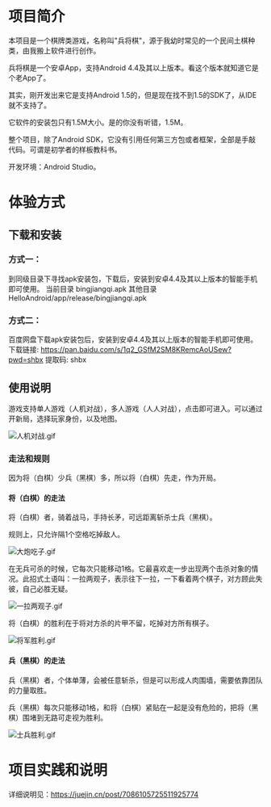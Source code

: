 # 项目简介
本项目是一个棋牌类游戏，名称叫"兵将棋"，源于我幼时常见的一个民间土棋种类，由我搬上软件进行创作。

兵将棋是一个安卓App，支持Android 4.4及其以上版本。看这个版本就知道它是个老App了。

其实，刚开发出来它是支持Android 1.5的，但是现在找不到1.5的SDK了，从IDE就不支持了。

它软件的安装包只有1.5M大小。是的你没有听错，1.5M。

整个项目，除了Android SDK，它没有引用任何第三方包或者框架，全部是手敲代码。可谓是初学者的样板教科书。

开发环境：Android Studio。

# 体验方式
## 下载和安装
### 方式一：
到同级目录下寻找apk安装包，下载后，安装到安卓4.4及其以上版本的智能手机即可使用。
  当前目录 bingjiangqi.apk
  其他目录 HelloAndroid/app/release/bingjiangqi.apk
  
### 方式二：
百度网盘下载apk安装包后，安装到安卓4.4及其以上版本的智能手机即可使用。
下载链接: https://pan.baidu.com/s/1q2_GSfM2SM8KRemcAoUSew?pwd=shbx 提取码: shbx

## 使用说明

游戏支持单人游戏（人机对战），多人游戏（人人对战），点击即可进入。可以通过开新局，选择玩家身份，以及地图。

![人机对战.gif](https://p1-juejin.byteimg.com/tos-cn-i-k3u1fbpfcp/89ad61ecf5df43ccb547daaff31e2259~tplv-k3u1fbpfcp-watermark.image?)

### 走法和规则
因为将（白棋）少兵（黑棋）多，所以将（白棋）先走，作为开局。
#### 将（白棋）的走法
将（白棋）者，骑着战马，手持长矛，可远距离斩杀士兵（黑棋）。

规则上，只允许隔1个空格吃掉敌人。

![大炮吃子.gif](https://p9-juejin.byteimg.com/tos-cn-i-k3u1fbpfcp/439c8aef740046ed96b7362e55bfb41e~tplv-k3u1fbpfcp-watermark.image?)

在无兵可杀的时候，它每次只能移动1格。它最喜欢走一步出现两个击杀对象的情况。此招式土语叫：一拉两观子，表示往下一拉，一下看着两个棋子，对方顾此失彼，自己必胜无疑。

![一拉两观子.gif](https://p6-juejin.byteimg.com/tos-cn-i-k3u1fbpfcp/016b1800295a4062a01e5a5a88495a93~tplv-k3u1fbpfcp-watermark.image?)

将（白棋）的胜利在于将对方杀的片甲不留，吃掉对方所有棋子。

![将军胜利.gif](https://p6-juejin.byteimg.com/tos-cn-i-k3u1fbpfcp/3fb0efd55037456797b6b99aae5d7dc7~tplv-k3u1fbpfcp-watermark.image?)

#### 兵（黑棋）的走法
兵（黑棋）者，个体单薄，会被任意斩杀，但是可以形成人肉围墙，需要依靠团队的力量取胜。

兵（黑棋）每次只能移动1格，和将（白棋）紧贴在一起是没有危险的，把将（黑棋）围堵到无路可走视为胜利。

![士兵胜利.gif](https://p9-juejin.byteimg.com/tos-cn-i-k3u1fbpfcp/91e6d54e5c59481ca0106ab5d77bef86~tplv-k3u1fbpfcp-watermark.image?)

# 项目实践和说明
详细说明见：https://juejin.cn/post/7086105725511925774
